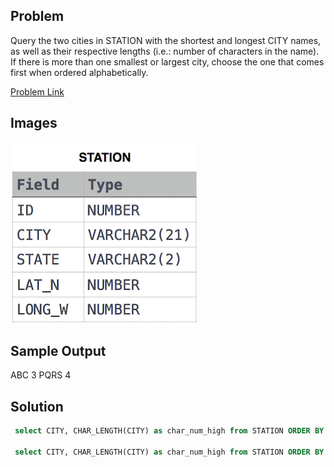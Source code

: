## Problem

Query the two cities in STATION with the shortest and longest CITY names, as well as their respective lengths (i.e.: number of characters in the name). If there is more than one smallest or largest city, choose the one that comes first when ordered alphabetically.

[Problem Link](https://www.hackerrank.com/challenges/weather-observation-station-5/problem?isFullScreen=true)

## Images

![Image](../../../Images/1449345840-5f0a551030-Station.jpg)

## Sample Output

ABC 3
PQRS 4

## Solution

```sql
 select CITY, CHAR_LENGTH(CITY) as char_num_high from STATION ORDER BY CHAR_LENGTH(CITY),CITY LIMIT 1;

 select CITY, CHAR_LENGTH(CITY) as char_num_high from STATION ORDER BY CHAR_LENGTH(CITY) DESC,CITY  LIMIT 1;

```

